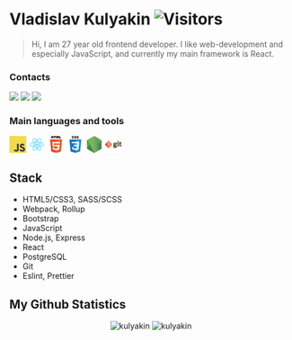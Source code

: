 # Vladislav Kulyakin ![Visitors](https://visitor-badge.glitch.me/badge?page_id=kulyakin) 

> Hi, I am 27 year old frontend developer. I like web-development and especially JavaScript, and currently my main framework is React.
### Contacts
  [<img height="50" src="https://img.icons8.com/color/344/gmail-new.png">](mailto:kulyakinv@gmail.com)
  [<img height="50" src="https://img.icons8.com/color/344/telegram-app--v1.png">](https://t.me/sperokul)
  [<img height="50" src="https://img.icons8.com/fluency/344/linkedin.png">](https://www.linkedin.com/in/kulyakin/)

### Main languages and tools

<code><img height="30" src="https://raw.githubusercontent.com/github/explore/80688e429a7d4ef2fca1e82350fe8e3517d3494d/topics/javascript/javascript.png"></code>
<code><img height="30" src="https://raw.githubusercontent.com/github/explore/80688e429a7d4ef2fca1e82350fe8e3517d3494d/topics/react/react.png"></code>
<code><img height="30" src="https://raw.githubusercontent.com/github/explore/80688e429a7d4ef2fca1e82350fe8e3517d3494d/topics/html/html.png"></code>
<code><img height="30" src="https://raw.githubusercontent.com/github/explore/80688e429a7d4ef2fca1e82350fe8e3517d3494d/topics/css/css.png"></code>
<code><img height="30" src="https://raw.githubusercontent.com/github/explore/80688e429a7d4ef2fca1e82350fe8e3517d3494d/topics/nodejs/nodejs.png"></code>
<code><img height="30" src="https://raw.githubusercontent.com/github/explore/80688e429a7d4ef2fca1e82350fe8e3517d3494d/topics/git/git.png"></code>

## Stack

- HTML5/CSS3, SASS/SCSS
- Webpack, Rollup
- Bootstrap
- JavaScript
- Node.js, Express
- React
- PostgreSQL
- Git
- Eslint, Prettier

## My Github Statistics

<p align="center"> <img src="https://github-readme-stats.vercel.app/api?username=kulyakin&count_private=true&show_icons=true&theme=nightowl&layout=compact" alt="kulyakin" /> <img src="https://github-readme-stats.vercel.app/api/top-langs/?username=kulyakin&count_private=true&hide=tsql&langs_count=7&theme=nightowl&layout=compact" alt="kulyakin" /></p>
  
  

<!---
Kulyakin/Kulyakin is a ✨ special ✨ repository because its `README.md` (this file) appears on your GitHub profile.
You can click the Preview link to take a look at your changes.
--->
